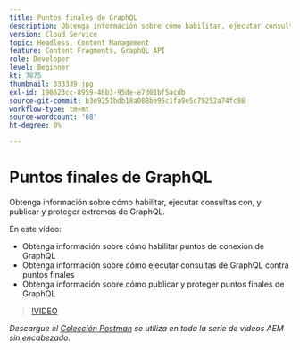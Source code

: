 ```yaml
---
title: Puntos finales de GraphQL
description: Obtenga información sobre cómo habilitar, ejecutar consultas con, y publicar y proteger extremos de GraphQL.
version: Cloud Service
topic: Headless, Content Management
feature: Content Fragments, GraphQL API
role: Developer
level: Beginner
kt: 7875
thumbnail: 333339.jpg
exl-id: 190623cc-8959-46b3-95de-e7d01bf5acdb
source-git-commit: b3e9251bdb18a008be95c1fa9e5c79252a74fc98
workflow-type: tm+mt
source-wordcount: '68'
ht-degree: 0%

---
```


# Puntos finales de GraphQL

Obtenga información sobre cómo habilitar, ejecutar consultas con, y publicar y proteger extremos de GraphQL.

En este vídeo:

+ Obtenga información sobre cómo habilitar puntos de conexión de GraphQL
+ Obtenga información sobre cómo ejecutar consultas de GraphQL contra puntos finales
+ Obtenga información sobre cómo publicar y proteger puntos finales de GraphQL

>[!VIDEO](https://video.tv.adobe.com/v/333339?quality=12&learn=on)

_Descargue el [Colección Postman](./assets/aem-headless-video-series.postman_collection.json) se utiliza en toda la serie de vídeos AEM sin encabezado._
